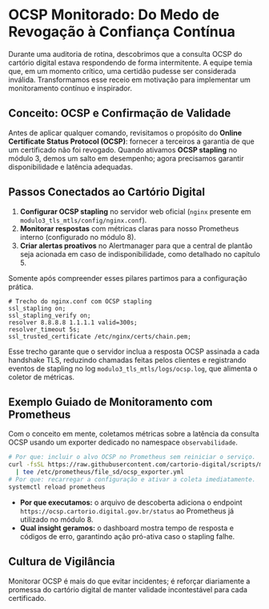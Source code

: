 # OCSP Monitorado: Do Medo de Revogação à Confiança Contínua

Durante uma auditoria de rotina, descobrimos que a consulta OCSP do cartório digital estava respondendo de forma intermitente. A equipe temia que, em um momento crítico, uma certidão pudesse ser considerada inválida. Transformamos esse receio em motivação para implementar um monitoramento contínuo e inspirador.

## Conceito: OCSP e Confirmação de Validade
Antes de aplicar qualquer comando, revisitamos o propósito do **Online Certificate Status Protocol (OCSP)**: fornecer a terceiros a garantia de que um certificado não foi revogado. Quando ativamos **OCSP stapling** no módulo 3, demos um salto em desempenho; agora precisamos garantir disponibilidade e latência adequadas.

## Passos Conectados ao Cartório Digital
1. **Configurar OCSP stapling** no servidor web oficial (`nginx` presente em `modulo3_tls_mtls/config/nginx.conf`).
2. **Monitorar respostas** com métricas claras para nosso Prometheus interno (configurado no módulo 8).
3. **Criar alertas proativos** no Alertmanager para que a central de plantão seja acionada em caso de indisponibilidade, como detalhado no capítulo 5.

Somente após compreender esses pilares partimos para a configuração prática.

```nginx
# Trecho do nginx.conf com OCSP stapling
ssl_stapling on;
ssl_stapling_verify on;
resolver 8.8.8.8 1.1.1.1 valid=300s;
resolver_timeout 5s;
ssl_trusted_certificate /etc/nginx/certs/chain.pem;
```

Esse trecho garante que o servidor inclua a resposta OCSP assinada a cada handshake TLS, reduzindo chamadas feitas pelos clientes e registrando eventos de stapling no log `modulo3_tls_mtls/logs/ocsp.log`, que alimenta o coletor de métricas.

## Exemplo Guiado de Monitoramento com Prometheus
Com o conceito em mente, coletamos métricas sobre a latência da consulta OCSP usando um exporter dedicado no namespace `observabilidade`.

```bash
# Por que: incluir o alvo OCSP no Prometheus sem reiniciar o serviço.
curl -fsSL https://raw.githubusercontent.com/cartorio-digital/scripts/main/ocsp_exporter.yml \
  | tee /etc/prometheus/file_sd/ocsp_exporter.yml
# Por que: recarregar a configuração e ativar a coleta imediatamente.
systemctl reload prometheus
```

- **Por que executamos:** o arquivo de descoberta adiciona o endpoint `https://ocsp.cartorio.digital.gov.br/status` ao Prometheus já utilizado no módulo 8.
- **Qual insight geramos:** o dashboard mostra tempo de resposta e códigos de erro, garantindo ação pró-ativa caso o stapling falhe.

## Cultura de Vigilância
Monitorar OCSP é mais do que evitar incidentes; é reforçar diariamente a promessa do cartório digital de manter validade incontestável para cada certificado.
